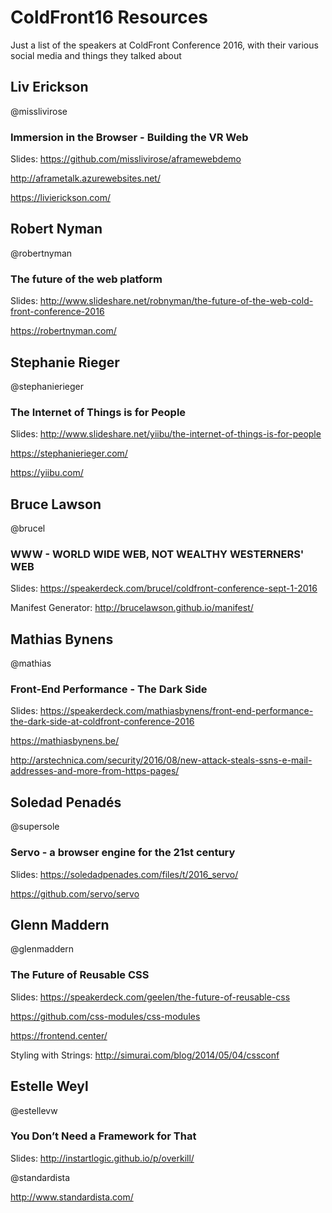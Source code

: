 # ColdFront16 Resources
Just a list of the speakers at ColdFront Conference 2016, with their various social media and things they talked about

## Liv Erickson
@misslivirose

### Immersion in the Browser - Building the VR Web 

Slides:
https://github.com/misslivirose/aframewebdemo

http://aframetalk.azurewebsites.net/

https://livierickson.com/

## Robert Nyman
@robertnyman

### The future of the web platform 

Slides: 
http://www.slideshare.net/robnyman/the-future-of-the-web-cold-front-conference-2016 

https://robertnyman.com/

## Stephanie Rieger
@stephanierieger

### The Internet of Things is for People 

Slides: http://www.slideshare.net/yiibu/the-internet-of-things-is-for-people

https://stephanierieger.com/

https://yiibu.com/

## Bruce Lawson
@brucel

### WWW - WORLD WIDE WEB, NOT WEALTHY WESTERNERS' WEB 

Slides: 
https://speakerdeck.com/brucel/coldfront-conference-sept-1-2016

Manifest Generator: http://brucelawson.github.io/manifest/

## Mathias Bynens
@mathias

### Front-End Performance - The Dark Side 

Slides: 
https://speakerdeck.com/mathiasbynens/front-end-performance-the-dark-side-at-coldfront-conference-2016

https://mathiasbynens.be/

http://arstechnica.com/security/2016/08/new-attack-steals-ssns-e-mail-addresses-and-more-from-https-pages/

## Soledad Penadés
@supersole

### Servo - a browser engine for the 21st century 

Slides: https://soledadpenades.com/files/t/2016_servo/

https://github.com/servo/servo

## Glenn Maddern
@glenmaddern

### The Future of Reusable CSS 

Slides: https://speakerdeck.com/geelen/the-future-of-reusable-css 

https://github.com/css-modules/css-modules

https://frontend.center/

Styling with Strings: http://simurai.com/blog/2014/05/04/cssconf

## Estelle Weyl
@estellevw

### You Don’t Need a Framework for That 

Slides: http://instartlogic.github.io/p/overkill/

@standardista

http://www.standardista.com/
